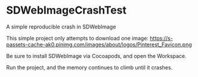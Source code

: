 # SDWebImageCrashTest
A simple reproducible crash in SDWebImage

This simple project only attempts to download one image: https://s-passets-cache-ak0.pinimg.com/images/about/logos/Pinterest_Favicon.png

Be sure to install SDWebImage via Cocoapods, and open the Workspace.

Run the project, and the memory continues to climb until it crashes.
